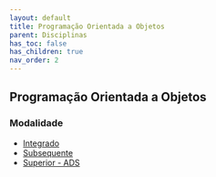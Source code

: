 ```yaml
---
layout: default
title: Programação Orientada a Objetos
parent: Disciplinas
has_toc: false
has_children: true
nav_order: 2
---
```


## Programação Orientada a Objetos

### Modalidade

- [Integrado](/content/poo-integrado.html)
- [Subsequente](/content/poo-subsequente.html)
- [Superior - ADS](/content/poo-ads.html)
